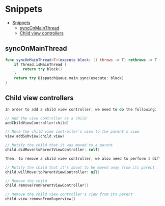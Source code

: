 # Snippets
- [Snippets](#snippets)
  - [syncOnMainThread](#synconmainthread)
  - [Child view controllers](#child-view-controllers)

## syncOnMainThread
```swift
func syncOnMainThread<T>(execute block: () throws -> T) rethrows -> T {
    if Thread.isMainThread {
        return try block()
    }
    return try DispatchQueue.main.sync(execute: block)
}
```

## Child view controllers

```swift
In order to add a child view controller, we need to do the following:

// Add the view controller as a child
addChildViewController(child)

// Move the child view controller's view to the parent's view
view.addSubview(child.view)

// Notify the child that it was moved to a parent
child.didMove(toParentViewController: self)

Then, to remove a child view controller, we also need to perform 3 different steps:

// Notify the child that it's about to be moved away from its parent
child.willMove(toParentViewController: nil)

// Remove the child
child.removeFromParentViewController()

// Remove the child view controller's view from its parent
child.view.removeFromSuperview()
```
